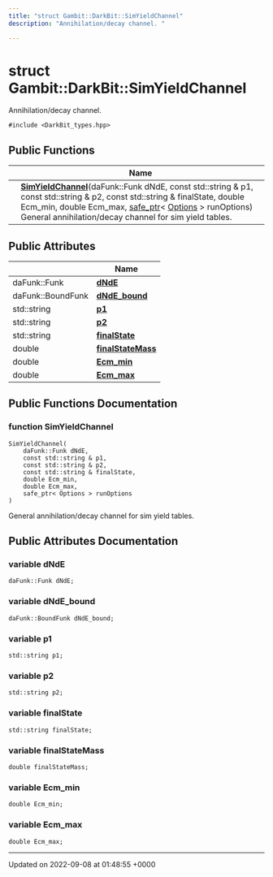 ```yaml
---
title: "struct Gambit::DarkBit::SimYieldChannel"
description: "Annihilation/decay channel. "

---
```


# struct Gambit::DarkBit::SimYieldChannel



Annihilation/decay channel. 


`#include <DarkBit_types.hpp>`

## Public Functions

|                | Name           |
| -------------- | -------------- |
| | **[SimYieldChannel](/documentation/code/classes/structgambit_1_1darkbit_1_1simyieldchannel/#function-gambitdarkbitsimyieldchannel-simyieldchannel)**(daFunk::Funk dNdE, const std::string & p1, const std::string & p2, const std::string & finalState, double Ecm_min, double Ecm_max, [safe_ptr](/documentation/code/classes/classgambit_1_1safe__ptr/)< [Options](/documentation/code/classes/classgambit_1_1options/) > runOptions)<br>General annihilation/decay channel for sim yield tables.  |

## Public Attributes

|                | Name           |
| -------------- | -------------- |
| daFunk::Funk | **[dNdE](/documentation/code/classes/structgambit_1_1darkbit_1_1simyieldchannel/#variable-gambitdarkbitsimyieldchannel-dnde)**  |
| daFunk::BoundFunk | **[dNdE_bound](/documentation/code/classes/structgambit_1_1darkbit_1_1simyieldchannel/#variable-gambitdarkbitsimyieldchannel-dnde-bound)**  |
| std::string | **[p1](/documentation/code/classes/structgambit_1_1darkbit_1_1simyieldchannel/#variable-gambitdarkbitsimyieldchannel-p1)**  |
| std::string | **[p2](/documentation/code/classes/structgambit_1_1darkbit_1_1simyieldchannel/#variable-gambitdarkbitsimyieldchannel-p2)**  |
| std::string | **[finalState](/documentation/code/classes/structgambit_1_1darkbit_1_1simyieldchannel/#variable-gambitdarkbitsimyieldchannel-finalstate)**  |
| double | **[finalStateMass](/documentation/code/classes/structgambit_1_1darkbit_1_1simyieldchannel/#variable-gambitdarkbitsimyieldchannel-finalstatemass)**  |
| double | **[Ecm_min](/documentation/code/classes/structgambit_1_1darkbit_1_1simyieldchannel/#variable-gambitdarkbitsimyieldchannel-ecm-min)**  |
| double | **[Ecm_max](/documentation/code/classes/structgambit_1_1darkbit_1_1simyieldchannel/#variable-gambitdarkbitsimyieldchannel-ecm-max)**  |

## Public Functions Documentation

### function SimYieldChannel

```
SimYieldChannel(
    daFunk::Funk dNdE,
    const std::string & p1,
    const std::string & p2,
    const std::string & finalState,
    double Ecm_min,
    double Ecm_max,
    safe_ptr< Options > runOptions
)
```

General annihilation/decay channel for sim yield tables. 

## Public Attributes Documentation

### variable dNdE

```
daFunk::Funk dNdE;
```


### variable dNdE_bound

```
daFunk::BoundFunk dNdE_bound;
```


### variable p1

```
std::string p1;
```


### variable p2

```
std::string p2;
```


### variable finalState

```
std::string finalState;
```


### variable finalStateMass

```
double finalStateMass;
```


### variable Ecm_min

```
double Ecm_min;
```


### variable Ecm_max

```
double Ecm_max;
```


-------------------------------

Updated on 2022-09-08 at 01:48:55 +0000